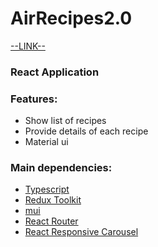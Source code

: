 # AirRecipes2.0

[--LINK--](https://ray-janson.github.io/AirRecipes2.0/)

### React Application
### Features:
- Show list of recipes
- Provide details of each recipe
- Material ui
### Main dependencies:
- [Typescript](https://www.typescriptlang.org/)
- [Redux Toolkit](https://redux-toolkit.js.org)
- [mui](https://mui.com/)
- [React Router](https://v5.reactrouter.com/web/guides/quick-start)
- [React Responsive Carousel](https://react-responsive-carousel.js.org/)
